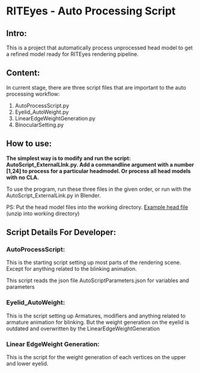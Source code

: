 # RITEyes - Auto Processing Script

## Intro:

This is a project that automatically process unprocessed head model to get a refined model ready for RITEyes rendering pipeline.

## Content:

In current stage, there are three script files that are important to the auto processing workflow:

1. AutoProcessScript.py
2. Eyelid_AutoWeight.py
3. LinearEdgeWeightGeneration.py
4. BinocularSetting.py

## How to use:

**The simplest way is to modify and run the script: AutoScript_ExternalLInk.py. Add a commandline argument with a number [1,24] to process for a particular headmodel. Or process all head models with no CLA.**

To use the program, run these three files in the given order, or run with the AutoScript_ExternalLink.py in Blender.

PS: Put the head model files into the working directory.
[Example head file](https://drive.google.com/file/d/1MER-A9Ebu0UUv_p7dqHKYtGui0RrzcvB/view?usp=sharing) (unzip into working directory)

## Script Details For Developer:

### AutoProcessScript:

This is the starting script setting up most parts of the rendering scene. Except for anything related to the blinking animation.

This script reads the json file AutoScriptParameters.json for variables and parameters



### Eyelid_AutoWeight:

This is the script setting up Armatures, modifiers and anything related to armature animation for blinking. But the weight generation on the eyelid is outdated and overwritten by the LinearEdgeWeightGeneration

### Linear EdgeWeight Generation:

This is the script for the weight generation of each vertices on the upper and lower eyelid.
